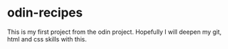 # odin-recipes
This is my first project from the odin project.
Hopefully I will deepen my git, html and css skills with this.